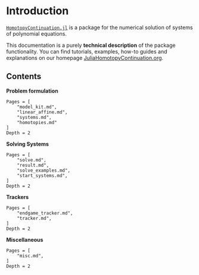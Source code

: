 # Introduction

[`HomotopyContinuation.jl`](https://www.JuliaHomotopyContinuation.org) is a package for the numerical solution of systems of polynomial equations.

This documentation is a purely **technical description** of the package functionality.
You can find tutorials, examples, how-to guides and explanations on our homepage
[JuliaHomotopyContinuation.org](https://www.JuliaHomotopyContinuation.org).

## Contents

**Problem formulation**
```@contents
Pages = [
    "model_kit.md",
    "linear_affine.md",
    "systems.md",
    "homotopies.md"
]
Depth = 2
```

**Solving Systems**
```@contents
Pages = [
    "solve.md",
    "result.md",
    "solve_examples.md",
    "start_systems.md",
]
Depth = 2
```

**Trackers**
```@contents
Pages = [
    "endgame_tracker.md",
    "tracker.md",
]
Depth = 2
```

**Miscellaneous**
```@contents
Pages = [
    "misc.md",
]
Depth = 2
```
